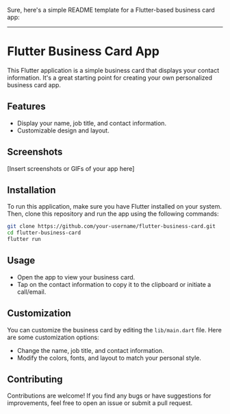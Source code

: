 Sure, here's a simple README template for a Flutter-based business card app:

---

# Flutter Business Card App

This Flutter application is a simple business card that displays your contact information. It's a great starting point for creating your own personalized business card app.

## Features

- Display your name, job title, and contact information.
- Customizable design and layout.

## Screenshots

[Insert screenshots or GIFs of your app here]

## Installation

To run this application, make sure you have Flutter installed on your system. Then, clone this repository and run the app using the following commands:

```bash
git clone https://github.com/your-username/flutter-business-card.git
cd flutter-business-card
flutter run
```

## Usage

- Open the app to view your business card.
- Tap on the contact information to copy it to the clipboard or initiate a call/email.

## Customization

You can customize the business card by editing the `lib/main.dart` file. Here are some customization options:

- Change the name, job title, and contact information.
- Modify the colors, fonts, and layout to match your personal style.

## Contributing

Contributions are welcome! If you find any bugs or have suggestions for improvements, feel free to open an issue or submit a pull request.

